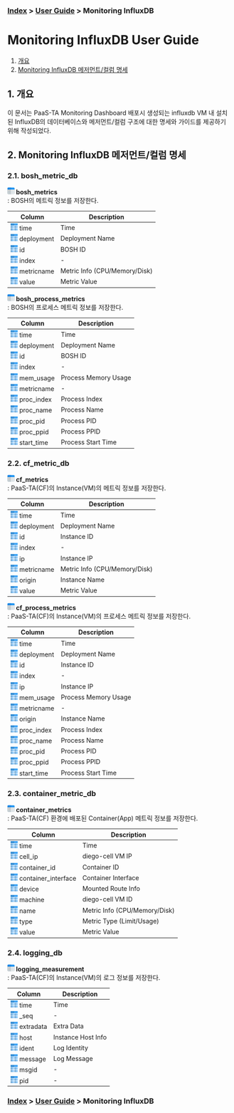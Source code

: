 ### [Index](https://github.com/PaaS-TA/Guide) > [User Guide](user_guide.md) > Monitoring InfluxDB


# Monitoring InfluxDB User Guide
1. [개요](#1)
2. [Monitoring InfluxDB 메저먼트/컬럼 명세](#2)


## <div id="1">1. 개요
이 문서는 PaaS-TA Monitoring Dashboard 배포시 생성되는 influxdb VM 내 설치된 InfluxDB의 데이터베이스와 메저먼트/컬럼 구조에 대한 명세와 가이드를 제공하기 위해 작성되었다.


## <div id="2">2. Monitoring InfluxDB 메저먼트/컬럼 명세
### 2.1. bosh_metric_db
**![](images/table.png) bosh_metrics**  
: BOSH의 메트릭 정보를 저장한다.

| Column                            | Description                   |
|-----------------------------------|-------------------------------|
| ![](images/column.png) time       | Time                          |
| ![](images/column.png) deployment | Deployment Name               |
| ![](images/column.png) id         | BOSH ID                       |
| ![](images/column.png) index      | -                             |
| ![](images/column.png) metricname | Metric Info (CPU/Memory/Disk) |
| ![](images/column.png) value      | Metric Value                  |

**![](images/table.png) bosh_process_metrics**  
: BOSH의 프로세스 메트릭 정보를 저장한다.

| Column                            | Description          |
|-----------------------------------|----------------------|
| ![](images/column.png) time       | Time                 |
| ![](images/column.png) deployment | Deployment Name      |
| ![](images/column.png) id         | BOSH ID              |
| ![](images/column.png) index      | -                    |
| ![](images/column.png) mem_usage  | Process Memory Usage |
| ![](images/column.png) metricname | -                    |
| ![](images/column.png) proc_index | Process Index        |
| ![](images/column.png) proc_name  | Process Name         |
| ![](images/column.png) proc_pid   | Process PID          |
| ![](images/column.png) proc_ppid  | Process PPID         |
| ![](images/column.png) start_time | Process Start Time   |


### 2.2. cf_metric_db
**![](images/table.png) cf_metrics**  
: PaaS-TA(CF)의 Instance(VM)의 메트릭 정보를 저장한다.

| Column                            | Description                   |
|-----------------------------------|-------------------------------|
| ![](images/column.png) time       | Time                          |
| ![](images/column.png) deployment | Deployment Name               |
| ![](images/column.png) id         | Instance ID                   |
| ![](images/column.png) index      | -                             |
| ![](images/column.png) ip         | Instance IP                   |
| ![](images/column.png) metricname | Metric Info (CPU/Memory/Disk) |
| ![](images/column.png) origin     | Instance Name                 |
| ![](images/column.png) value      | Metric Value                  |

**![](images/table.png) cf_process_metrics**  
: PaaS-TA(CF)의 Instance(VM)의 프로세스 메트릭 정보를 저장한다.

| Column                            | Description          |
|-----------------------------------|----------------------|
| ![](images/column.png) time       | Time                 |
| ![](images/column.png) deployment | Deployment Name      |
| ![](images/column.png) id         | Instance ID          |
| ![](images/column.png) index      | -                    |
| ![](images/column.png) ip         | Instance IP          |
| ![](images/column.png) mem_usage  | Process Memory Usage |
| ![](images/column.png) metricname | -                    |
| ![](images/column.png) origin     | Instance Name        |
| ![](images/column.png) proc_index | Process Index        |
| ![](images/column.png) proc_name  | Process Name         |
| ![](images/column.png) proc_pid   | Process PID          |
| ![](images/column.png) proc_ppid  | Process PPID         |
| ![](images/column.png) start_time | Process Start Time   |


### 2.3. container_metric_db
**![](images/table.png) container_metrics**  
: PaaS-TA(CF) 환경에 배포된 Container(App) 메트릭 정보를 저장한다.

| Column                                     | Description                   |
|--------------------------------------------|-------------------------------|
| ![](images/column.png) time                | Time                          |
| ![](images/column.png) cell_ip             | diego-cell VM IP              |
| ![](images/column.png) container_id        | Container ID                  |
| ![](images/column.png) container_interface | Container Interface           |
| ![](images/column.png) device              | Mounted Route Info            |
| ![](images/column.png) machine             | diego-cell VM ID              |
| ![](images/column.png) name                | Metric Info (CPU/Memory/Disk) |
| ![](images/column.png) type                | Metric Type (Limit/Usage)     |
| ![](images/column.png) value               | Metric Value                  |

### 2.4. logging_db
**![](images/table.png) logging_measurement**  
: PaaS-TA(CF)의 Instance(VM)의 로그 정보를 저장한다.

| Column                           | Description        |
|----------------------------------|--------------------|
| ![](images/column.png) time      | Time               |
| ![](images/column.png) _seq      | -                  |
| ![](images/column.png) extradata | Extra Data         |
| ![](images/column.png) host      | Instance Host Info |
| ![](images/column.png) ident     | Log Identity       |
| ![](images/column.png) message   | Log Message        |
| ![](images/column.png) msgid     | -                  |
| ![](images/column.png) pid       | -                  |


### [Index](https://github.com/PaaS-TA/Guide) > [User Guide](user_guide.md) > Monitoring InfluxDB
